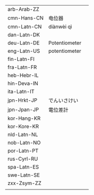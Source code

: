 | | | |
|-|-|-|
| arb-Arab-ZZ |  |  |
| cmn-Hans-CN | 电位器 |  |
| cmn-Latn-CN | diànwèi qì |  |
| dan-Latn-DK |  |  |
| deu-Latn-DE | Potentiometer |  |
| eng-Latn-US | potentiometer |  |
| fin-Latn-FI |  |  |
| fra-Latn-FR |  |  |
| heb-Hebr-IL |  |  |
| hin-Deva-IN |  |  |
| ita-Latn-IT |  |  |
| jpn-Hrkt-JP | でんいさけい |  |
| jpn-Jpan-JP | 電位差計 |  |
| kor-Hang-KR |  |  |
| kor-Kore-KR |  |  |
| nld-Latn-NL |  |  |
| nob-Latn-NO |  |  |
| por-Latn-PT |  |  |
| rus-Cyrl-RU |  |  |
| spa-Latn-ES |  |  |
| swe-Latn-SE |  |  |
| zxx-Zsym-ZZ |  |  |
|  |  |  |